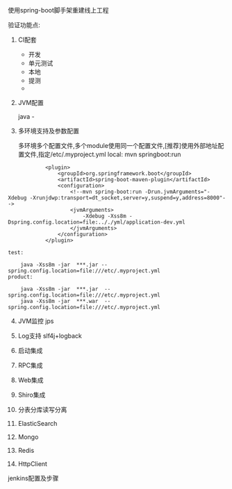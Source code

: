 使用spring-boot脚手架重建线上工程

验证功能点:

1. CI配套
    
    - 开发
    - 单元测试
    - 本地
    - 提测
    - 
    
2. JVM配置
    
    java -

3. 多环境支持及参数配置
    
    多环境多个配置文件,多个module使用同一个配置文件,[推荐]使用外部地址配置文件,指定/etc/.myproject.yml
    local:
        mvn springboot:run
        
```
            <plugin>
                <groupId>org.springframework.boot</groupId>
                <artifactId>spring-boot-maven-plugin</artifactId>
                <configuration>
                    <!--mvn spring-boot:run -Drun.jvmArguments="-Xdebug -Xrunjdwp:transport=dt_socket,server=y,suspend=y,address=8000"-->
                    <jvmArguments>
                        -Xdebug -Xss8m -Dspring.config.location=file:.././yml/application-dev.yml
                    </jvmArguments>
                </configuration>
            </plugin>
```  
        
    test:
    
        java -Xss8m -jar  ***.jar --spring.config.location=file:///etc/.myproject.yml    
    product:
    
        java -Xss8m -jar  ***.jar  --spring.config.location=file:///etc/.myproject.yml
        java -Xss8m -jar  ***.war  --spring.config.location=file:///etc/.myproject.yml
        
4. JVM监控
    jps
    
5. Log支持
    slf4j+logback
6. 启动集成
    
7. RPC集成
8. Web集成
9. Shiro集成
10. 分表分库读写分离
11. ElasticSearch
12. Mongo
13. Redis
14. HttpClient



jenkins配置及步骤




